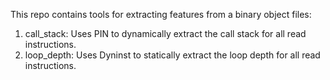 This repo contains tools for extracting features from a binary object files:
1) call_stack: Uses PIN to dynamically extract the call stack for all read instructions.
2) loop_depth: Uses Dyninst to statically extract the loop depth for all read instructions.
